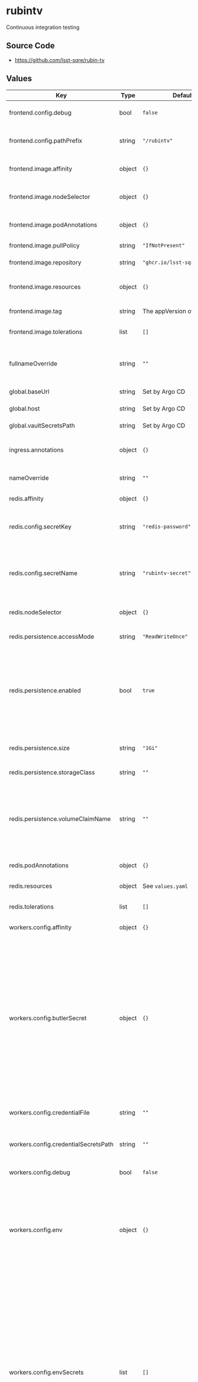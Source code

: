 # rubintv

Continuous integration testing

## Source Code

* <https://github.com/lsst-sqre/rubin-tv>

## Values

| Key | Type | Default | Description |
|-----|------|---------|-------------|
| frontend.config.debug | bool | `false` | If set to true, enable more verbose logging. |
| frontend.config.pathPrefix | string | `"/rubintv"` | Prefix for rubintv's frontend API routes. |
| frontend.image.affinity | object | `{}` | Affinity rules for the rubintv frontend pod |
| frontend.image.nodeSelector | object | `{}` | Node selector rules for the rubintv frontend pod |
| frontend.image.podAnnotations | object | `{}` | Annotations for the rubintv frontend pod |
| frontend.image.pullPolicy | string | `"IfNotPresent"` | Pull policy for the rubintv image |
| frontend.image.repository | string | `"ghcr.io/lsst-sqre/rubintv"` | rubintv frontend image to use |
| frontend.image.resources | object | `{}` | Resource limits and requests for the rubintv frontend pod |
| frontend.image.tag | string | The appVersion of the chart | Tag of rubintv image to use |
| frontend.image.tolerations | list | `[]` | Tolerations for the rubintv frontend pod |
| fullnameOverride | string | `""` | Override the full name for resources (includes the release name) |
| global.baseUrl | string | Set by Argo CD | Base URL for the environment |
| global.host | string | Set by Argo CD | Host name for ingress |
| global.vaultSecretsPath | string | Set by Argo CD | Base path for Vault secrets |
| ingress.annotations | object | `{}` | Additional annotations to add to the ingress |
| nameOverride | string | `""` | Override the base name for resources |
| redis.affinity | object | `{}` | Affinity rules for the Redis pod |
| redis.config.secretKey | string | `"redis-password"` | Key inside secret from which to get the Redis password (do not change) |
| redis.config.secretName | string | `"rubintv-secret"` | Name of secret containing Redis password (may require changing if fullnameOverride is set) |
| redis.nodeSelector | object | `{}` | Node selection rules for the Redis pod |
| redis.persistence.accessMode | string | `"ReadWriteOnce"` | Access mode of storage to request |
| redis.persistence.enabled | bool | `true` | Whether to persist Redis storage and thus tokens. Setting this to false will use `emptyDir` and reset all tokens on every restart. Only use this for a test deployment. |
| redis.persistence.size | string | `"1Gi"` | Amount of persistent storage to request |
| redis.persistence.storageClass | string | `""` | Class of storage to request |
| redis.persistence.volumeClaimName | string | `""` | Use an existing PVC, not dynamic provisioning. If this is set, the size, storageClass, and accessMode settings are ignored. |
| redis.podAnnotations | object | `{}` | Pod annotations for the Redis pod |
| redis.resources | object | See `values.yaml` | Resource limits and requests for the Redis pod |
| redis.tolerations | list | `[]` | Tolerations for the Redis pod |
| workers.config.affinity | object | `{}` | Affinity rules for the rubintv worker pods |
| workers.config.butlerSecret | object | `{}` | This section allows for specification of Butler secret information. If this section is used, it must contain the following attributes: _key_ (The vault key for the Butler secret), _containerPath_ (The directory location for the Butler secret), _dbUser_ (The username for the Butler backend database) |
| workers.config.credentialFile | string | `""` | The name of the expected credential file for the broadcasters |
| workers.config.credentialSecretsPath | string | `""` | The key for the credentials including any sub-paths. |
| workers.config.debug | bool | `false` | If set to true, enable more verbose logging. |
| workers.config.env | object | `{}` | This section holds a set of key, value pairs for environmental variables (ENV_VAR: value). NOTE: RUN_ARG is taken care of by the chart using _script_. |
| workers.config.envSecrets | list | `[]` | This section holds specifications for secret injection. If this section is used, each object listed must have the following attributes defined: _name_ (The label for the secret), _secretName_ (The name of the vault store reference. Uses the _namespace_ attribute to construct the full name), _secretKey_ (The key in the vault store containing the necessary secret) |
| workers.config.gid | int | `1000` | GID to run as |
| workers.config.image.pullPolicy | string | `"IfNotPresent"` | The policy to apply when pulling an image for deployment. |
| workers.config.image.repository | string | `"ts-dockerhub.lsst.org/rubintv-broadcaster"` | The Docker registry name for the container image. |
| workers.config.image.tag | string | `"develop"` | The tag of the container image to use. |
| workers.config.imagePullSecrets | list | `[]` | The list of pull secrets needed for the images. If this section is used, each object listed can have the following attributes defined: _name_ (The label identifying the pull-secret to use) |
| workers.config.nfsMountpoint | list | `[]` | This section holds the information necessary to create a NFS mount for the container. If this section is used, each object listed can have the following attributes defined: _name_ (A label identifier for the mountpoint), _containerPath_ (The path inside the container to mount), _readOnly_ (This sets if the NFS mount is read only or read/write), _server_ (The hostname of the NFS server), _serverPath_ (The path exported by the NFS server) |
| workers.config.nodeSelector | object | `{}` | Node selector rules for the rubintv worker pods |
| workers.config.pathPrefix | string | `"/"` | Prefix for the (internal) worker API routes |
| workers.config.podAnnotations | object | `{}` | Annotations for the rubintv worker pods |
| workers.config.pullSecretsPath | string | `""` |  |
| workers.config.pvcMountpoint | list | `[]` | This section holds information about existing volume claims. If the section is used, each object listed can have the following attributes defined: _name_ (The name ot the persistent volume), _containerPath_ (The path inside the container to mount), _subPath_ (persistent volume subpath, optional) |
| workers.config.pvcMountpointClaim | list | `[]` | This section holds the information necessary to claim persistent volumes. If the section is used, each object listed can have the following attributes defined: _name_ (The name ot the persistent volume), _containerPath_ (The path inside the container to mount), _subPath_ (persistent volume subpath, optional) |
| workers.config.resources | object | `{}` | Generic resource limits and requests for the rubintv worker pods |
| workers.config.scripts | obj | `[]` | List of script objects to run for the broadcaster. This section MUST have the following attribute specified for each entry. _name_ (The full path for the script) The following attributes are optional _resources_ (A resource object specification) _nodeSelector_ (A node selector object specification) _tolerations_ (A list of tolerations) _affinity_ (An affinity object specification) |
| workers.config.tolerations | list | `[]` | Tolerations for the rubintv worker pods |
| workers.config.uid | int | `1000` | UID to run as (site-dependent, because of filesystem perms) |
| workers.config.vaultPrefixPath | string | `""` | The Vault prefix path |
| workers.image.pullPolicy | string | `"IfNotPresent"` | Pull policy for the rubintv worker image |
| workers.image.repository | string | `"docker.io/lsstts/rubintv-broadcaster"` | rubintv worker image to use |
| workers.image.tag | string | None, must be set per-deployment | Tag of rubintv worker image to use |
